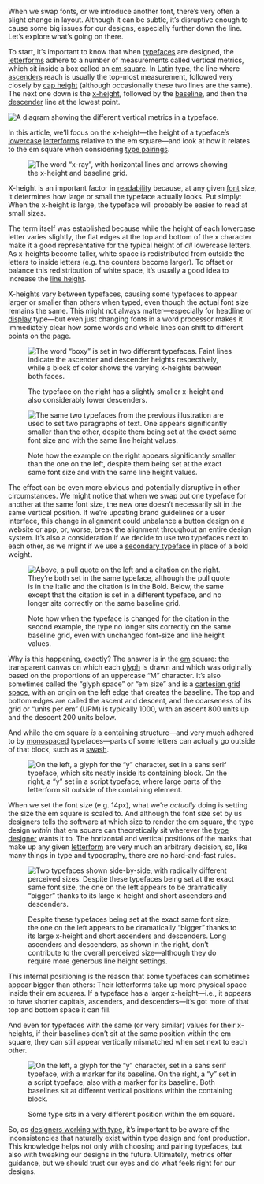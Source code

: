 
When we swap fonts, or we introduce another font, there’s very often a slight change in layout. Although it can be subtle, it’s disruptive enough to cause some big issues for our designs, especially further down the line. Let’s explore what’s going on there.

To start, it’s important to know that when [typefaces](/glossary/typeface) are designed, the [letterforms](/glossary/letterform) adhere to a number of measurements called vertical metrics, which sit inside a box called an [em square](/glossary/em). In [Latin](/glossary/latin) [type](/glossary/type), the line where [ascenders](/glossary/ascenders_descenders) reach is usually the top-most measurement, followed very closely by [cap height](/glossary/cap_height) (although occasionally these two lines are the same). The next one down is the [x-height](/glossary/x_height), followed by the [baseline](/glossary/baseline), and then the [descender](/glossary/ascenders_descenders) line at the lowest point.

![A diagram showing the different vertical metrics in a typeface.](images/2.9.1.svg)

In this article, we’ll focus on the x-height—the height of a typeface’s [lowercase](/glossary/uppercase_lowercase) [letterforms](/glossary/letterform) relative to the em square—and look at how it relates to the em square when considering [type pairings](/topics/pairing_type).

<figure>

![The word “x-ray”, with horizontal lines and arrows showing the x-height and baseline grid.](images/thumbnail.svg)

</figure>

X-height is an important factor in [readability](/glossary/readability) because, at any given [font](/glossary/font) size, it determines how large or small the typeface actually looks. Put simply: When the x-height is large, the typeface will probably be easier to read at small sizes.

The term itself was established because while the height of each lowercase letter varies slightly, the flat edges at the top and bottom of the x character make it a good representative for the typical height of *all* lowercase letters. As x-heights become taller, white space is redistributed from outside the letters to inside letters (e.g. the counters become larger). To offset or balance this redistribution of white space, it’s usually a good idea to increase the [line height](/glossary/line_height_leading).

X-heights vary between typefaces, causing some typefaces to appear larger or smaller than others when typed, even though the actual font size remains the same. This might not always matter—especially for headline or [display](/glossary/display) type—but even just changing fonts in a word processor makes it immediately clear how some words and whole lines can shift to different points on the page.

<figure>

![The word “boxy” is set in two different typefaces. Faint lines indicate the ascender and descender heights respectively, while a block of color shows the varying x-heights between both faces.](images/2.9.3.svg)
<figcaption>The typeface on the right has a slightly smaller x-height and also considerably lower descenders.</figcaption>

</figure>

<figure>

![The same two typefaces from the previous illustration are used to set two paragraphs of text. One appears significantly smaller than the other, despite them being set at the exact same font size and with the same line height values.](images/2.9.4.svg)
<figcaption>Note how the example on the right appears significantly smaller than the one on the left, despite them being set at the exact same font size and with the same line height values.</figcaption>

</figure>

The effect can be even more obvious and potentially disruptive in other circumstances. We might notice that when we swap out one typeface for another at the same font size, the new one doesn’t necessarily sit in the same vertical position. If we’re updating brand guidelines or a user interface, this change in alignment could unbalance a button design on a website or app, or, worse, break the alignment throughout an entire design system. It’s also a consideration if we decide to use two typefaces next to each other, as we might if we use a [secondary typeface](/lesson/pairing_typefaces) in place of a bold weight.

<figure>

![Above, a pull quote on the left and a citation on the right. They’re both set in the same typeface, although the pull quote is in the Italic and the citation is in the Bold. Below, the same except that the citation is set in a different typeface, and no longer sits correctly on the same baseline grid.](images/2.9.5.svg)
<figcaption>Note how when the typeface is changed for the citation in the second example, the type no longer sits correctly on the same baseline grid, even with unchanged font-size and line height values.</figcaption>

</figure>

Why is this happening, exactly? The answer is in the [em](/glossary/em) square: the transparent canvas on which each [glyph](/glossary/glyph) is drawn and which was originally based on the proportions of an uppercase “M” character. It’s also sometimes called the “glyph space” or “em size” and is a [cartesian grid space,](https://en.wikipedia.org/wiki/Cartesian_coordinate_system) with an origin on the left edge that creates the baseline. The top and bottom edges are called the ascent and descent, and the coarseness of its grid or “units per em” (UPM) is typically 1000, with an ascent 800 units up and the descent 200 units below.

And while the em square *is* a containing structure—and very much adhered to by [monospaced](/glossary/monospaced) typefaces—parts of some letters can actually go outside of that block, such as a [swash](/glossary/swash_glyph).

<figure>

![On the left, a glyph for the “y” character, set in a sans serif typeface, which sits neatly inside its containing block. On the right, a “y” set in a script typeface, where large parts of the letterform sit outside of the containing element.](images/2.9.6.svg)

</figure>

When we set the font size (e.g. 14px), what we’re *actually* doing is setting the size the em square is scaled to. And although the font size set by us designers tells the software at which size to render the em square, the type design *within* that em square can theoretically sit wherever the [type designer](/glossary/type_designer) wants it to. The horizontal and vertical positions of the marks that make up any given [letterform](/glossary/letterform) are very much an arbitrary decision, so, like many things in type and typography, there are no hard-and-fast rules.

<figure>

![Two typefaces shown side-by-side, with radically different perceived sizes. Despite these typefaces being set at the exact same font size, the one on the left appears to be dramatically “bigger” thanks to its large x-height and short ascenders and descenders.](images/2.9.7.svg)
<figcaption>Despite these typefaces being set at the exact same font size, the one on the left appears to be dramatically “bigger” thanks to its large x-height and short ascenders and descenders. Long ascenders and descenders, as shown in the right, don’t contribute to the overall perceived size—although they do require more generous line height settings.</figcaption>

</figure>

This internal positioning is the reason that some typefaces can sometimes appear bigger than others: Their letterforms take up more physical space inside their em squares. If a typeface has a larger x-height—i.e., it appears to have shorter capitals, ascenders, and descenders—it’s got more of that top and bottom space it can fill.

And even for typefaces with the same (or very similar) values for their x-heights, if their baselines don’t sit at the same position within the em square, they can still appear vertically mismatched when set next to each other.

<figure>

![On the left, a glyph for the “y” character, set in a sans serif typeface, with a marker for its baseline. On the right, a “y” set in a script typeface, also with a marker for its baseline. Both baselines sit at different vertical positions within the containing block.](images/2.9.8.svg)
<figcaption>Some type sits in a very different position within the em square.</figcaption>

</figure>

So, as [designers working with type](/glossary/typographer), it’s important to be aware of the inconsistencies that naturally exist within type design and font production. This knowledge helps not only with choosing and pairing typefaces, but also with tweaking our designs in the future. Ultimately, metrics offer guidance, but we should trust our eyes and do what feels right for our designs.
